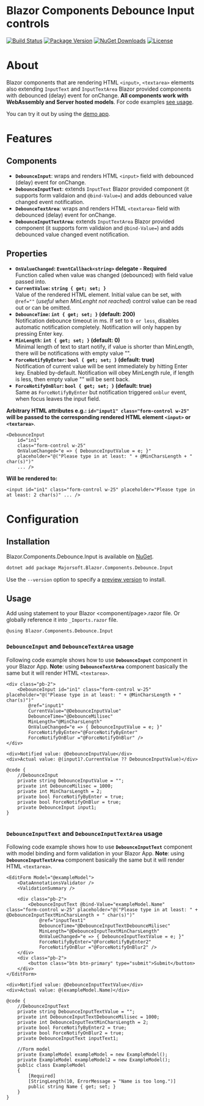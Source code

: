 Blazor Components Debounce Input controls
============
[![Build Status](https://dev.azure.com/major-soft/GitHub/_apis/build/status/blazor-components/blazor-components-build-check)](https://dev.azure.com/major-soft/GitHub/_build/latest?definitionId=6)
[![Package Version](https://img.shields.io/nuget/v/Majorsoft.Blazor.Components.Debounce.Input?label=Latest%20Version)](https://www.nuget.org/packages/Majorsoft.Blazor.Components.Debounce.Input/)
[![NuGet Downloads](https://img.shields.io/nuget/dt/Majorsoft.Blazor.Components.Debounce.Input?label=Downloads)](https://www.nuget.org/packages/Majorsoft.Blazor.Components.Debounce.Input/)
[![License](https://img.shields.io/badge/License-MIT-green.svg)](https://github.com/majorimi/blazor-components/blob/master/LICENSE)

# About

Blazor components that are rendering HTML `<input>`, `<textarea>` elements also extending `InputText` and `InputTextArea` Blazor provided components with debounced (delay) event for onChange. **All components work with WebAssembly and Server hosted models**. 
For code examples [see usage](https://github.com/majorimi/blazor-components/blob/master/src/Blazor.Components.TestApps.Common/Components/Debounce.razor).

You can try it out by using the [demo app](https://blazorextensions.z6.web.core.windows.net/debounceinput).

# Features

## Components

- **`DebounceInput`**: wraps and renders HTML `<input>` field with debounced (delay) event for onChange.
- **`DebounceInputText`**: extends `InputText` Blazor provided component (it supports form validaion and `@bind-Value=`) and adds debounced value changed event notification.
- **`DebounceTextArea`**: wraps and renders HTML `<textarea>` field with debounced (delay) event for onChange.
- **`DebounceInputTextArea`**: extends `InputTextArea` Blazor provided component (it supports form validaion and `@bind-Value=`) and adds debounced value changed event notification.

## Properties

- **`OnValueChanged`: `EventCallback<string>` delegate - Required** <br />
  Function called when value was changed (debounced) with field value passed into.
- **`CurrentValue`: `string { get; set; }`** <br />
  Value of the rendered HTML element. Initial value can be set, with `@ref=""` (_useful when MinLenght not reached_) control value can be read out or can be omitted.
- **`DebounceTime`: `int { get; set; }` (default: 200)** <br />
  Notification debounce timeout in ms. If set to `0 or less`, disables automatic notification completely. Notification will only happen by pressing Enter key.
- **`MinLength`: `int { get; set; }` (default: 0)** <br />
  Minimal length of text to start notify, if value is shorter than MinLength, there will be notifications with empty value "".
- **`ForceNotifyByEnter`: `bool { get; set; }` (default: true)** <br />
  Notification of current value will be sent immediately by hitting Enter key. Enabled by-default. Notification will obey MinLength rule, if length is less, then empty value "" will be sent back.
- **`ForceNotifyOnBlur`:  `bool { get; set; }` (default: true)** <br />
  Same as `ForceNotifyByEnter` but notification triggered `onblur` event, when focus leaves the input field.

**Arbitrary HTML attributes e.g.: `id="input1" class="form-control w-25"` will be passed to the corresponding rendered HTML element `<input>` or `<textarea>`**.

```
<DebounceInput 
    id="in1"
    class="form-control w-25" 
    OnValueChanged="e => { DebounceInputValue = e; }" 
    placeholder="@("Please type in at least: " + @MinCharsLength + " char(s)")"
    ... />
```

**Will be rendered to:**
```
<input id="in1" class="form-control w-25" placeholder="Please type in at least: 2 char(s)" ... />
```

# Configuration

## Installation

Blazor.Components.Debounce.Input is available on [NuGet](https://www.nuget.org/packages/Majorsoft.Blazor.Components.Debounce.Input/). 

```sh
dotnet add package Majorsoft.Blazor.Components.Debounce.Input
```
Use the `--version` option to specify a [preview version](https://www.nuget.org/packages/Majorsoft.Blazor.Components.Debounce.Input/absoluteLatest) to install.

## Usage

Add using statement to your Blazor <component/page>.razor file. Or globally reference it into `_Imports.razor` file.
```
@using Blazor.Components.Debounce.Input
```

### `DebounceInput` and `DebounceTextArea` usage

Following code example shows how to use **`DebounceInput`** component in your Blazor App. 
**Note**: using **`DebounceTextArea`** component basically the same but it will render HTML `<textarea>`.

```
<div class="pb-2">
    <DebounceInput id="in1" class="form-control w-25" placeholder="@("Please type in at least: " + @MinCharsLength + " char(s)")"
        @ref="input1"
        CurrentValue="@DebounceInputValue" 
        DebounceTime="@DebounceMilisec" 
        MinLength="@MinCharsLength"
        OnValueChanged="e => { DebounceInputValue = e; }" 
        ForceNotifyByEnter="@ForceNotifyByEnter"
        ForceNotifyOnBlur ="@ForceNotifyOnBlur" />
</div>

<div>Notified value: @DebounceInputValue</div>
<div>Actual value: @(input1?.CurrentValue ?? DebounceInputValue)</div>
    
@code {
    //DebounceInput
    private string DebounceInputValue = "";
    private int DebounceMilisec = 1000;
    private int MinCharsLength = 2;
    private bool ForceNotifyByEnter = true;
    private bool ForceNotifyOnBlur = true;
    private DebounceInput input1;
}
    
```

### `DebounceInputText` and `DebounceInputTextArea` usage

Following code example shows how to use **`DebounceInputText`** component with model binding and form validation in your Blazor App.
 **Note**: using **`DebounceInputTextArea`** component basically the same but it will render HTML `<textarea>`.

```
<EditForm Model="@exampleModel">
    <DataAnnotationsValidator />
    <ValidationSummary />

    <div class="pb-2">
        <DebounceInputText @bind-Value="exampleModel.Name" class="form-control w-25" placeholder="@("Please type in at least: " + @DebounceInputTextMinCharsLength + " char(s)")"
            @ref="inputText1"
            DebounceTime="@DebounceInputTextDebounceMilisec" 
            MinLength="@DebounceInputTextMinCharsLength"
            OnValueChanged="e => { DebounceInputTextValue = e; }" 
            ForceNotifyByEnter="@ForceNotifyByEnter2"
            ForceNotifyOnBlur ="@ForceNotifyOnBlur2" />
    </div>
    <div class="pb-2">
        <button class="btn btn-primary" type="submit">Submit</button>
    </div>
</EditForm>

<div>Notified value: @DebounceInputTextValue</div>
<div>Actual value: @(exampleModel.Name)</div>

@code {
    //DebounceInputText
    private string DebounceInputTextValue = "";
    private int DebounceInputTextDebounceMilisec = 1000;
    private int DebounceInputTextMinCharsLength = 2;
    private bool ForceNotifyByEnter2 = true;
    private bool ForceNotifyOnBlur2 = true;
    private DebounceInputText inputText1;
    
    //Form model
    private ExampleModel exampleModel = new ExampleModel();
    private ExampleModel exampleModel2 = new ExampleModel();
    public class ExampleModel
    {
        [Required]
        [StringLength(10, ErrorMessage = "Name is too long.")]
        public string Name { get; set; }
    }
}
```
